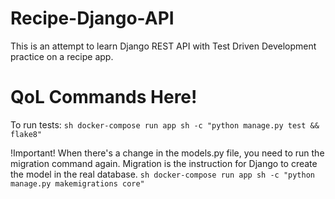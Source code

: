 # Recipe-Django-API
This is an attempt to learn Django REST API with Test Driven Development practice on a recipe app.

# QoL Commands Here!
To run tests:
    ```sh
    docker-compose run app sh -c "python manage.py test && flake8"
    ```

!Important!
When there's a change in the models.py file, you need to run the migration command again.
Migration is the instruction for Django to create the model in the real database.
    ```sh
    docker-compose run app sh -c "python manage.py makemigrations core"
    ```